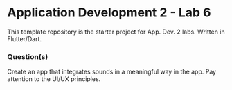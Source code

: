 # Application Development 2 - Lab 6

This template repository is the starter project for App. Dev. 2 labs. Written in Flutter/Dart.

### Question(s)

Create an app that integrates sounds in a meaningful way in the app. Pay attention to the UI/UX principles.
